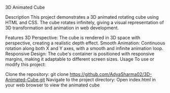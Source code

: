 3D Animated Cube

Description
This project demonstrates a 3D animated rotating cube using HTML and CSS. The cube rotates infinitely, giving a visual representation of 3D transformation and animation in web development.

Features
3D Perspective: The cube is rendered in 3D space with perspective, creating a realistic depth effect.
Smooth Animation: Continuous rotation along both X and Y axes, with a smooth and infinite animation loop.
Responsive Design: The cube's container is positioned with responsive margins, making it adaptable to different screen sizes.
Usage
To use or modify this project:

Clone the repository:
git clone https://github.com/AdyaSharma02/3D-Animated-Cube.git
Navigate to the project directory:
Open index.html in your web browser to view the animated cube
